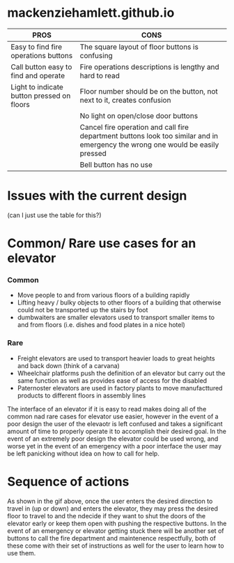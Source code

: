 # mackenziehamlett.github.io

| PROS | CONS |
| --- | --- |
| Easy to find fire operations buttons | The square layout of floor buttons is confusing |
| Call button easy to find and operate | Fire operations descriptions is lengthy and hard to read |
| Light to indicate button pressed on floors | Floor number should be on the button, not next to it, creates confusion |
|   | No light on open/close door buttons |
|   | Cancel fire operation and call fire department buttons look too similar and in emergency the wrong one would be easily pressed |
|   | Bell button has no use | 

# Issues with the current design
(can I just use the table for this?)

# Common/ Rare use cases for an elevator
### Common
- Move people to and from various floors of a building rapidly
- Lifting heavy / bulky objects to other floors of a building that otherwise could not be transported up the stairs by foot
- dumbwaiters are smaller elevators used to transport smaller items to and from floors (i.e. dishes and food plates in a nice hotel)

### Rare
- Freight elevators are used to transport heavier loads to great heights and back down (think of a carvana) 
- Wheelchair platforms push the definition of an elevator but carry out the same function as well as provides ease of access for the disabled
- Paternoster elevators are used in factory plants to move manufacttured products to different floors in assembly lines

The interface of an elevator if it is easy to read makes doing all of the common nad rare cases for elevator use easier, however in the event of a poor design the user of the elevaotr is left confused and takes a significant amount of time to properly operate it to accomplish their desired goal. In the event of an extremely poor design the elevator could be used wrong, and worse yet in the event of an emergency with a poor interface the user may be left panicking without idea on how to call for help.

# Sequence of actions
As shown in the gif above, once the user enters the desired direction to travel in (up or down) and enters the elevator, they may press the desired floor to travel to and the ndecide if they want to shut the doors of the elevator early or keep them open with pushing the respective buttons.
In the event of an emergency or elevator getting stuck there will be another set of buttons to call the fire department and maintenence respectfully, both of these come with their set of instructions as well for the user to learn how to use them.
